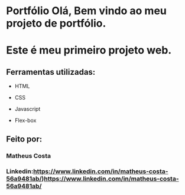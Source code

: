 # Portfólio Olá, Bem vindo ao meu projeto de portfólio.
# Este é meu primeiro projeto web. 

## Ferramentas utilizadas:

* HTML

* CSS

* Javascript

* Flex-box

## Feito por:

### Matheus Costa  

### Linkedin:https://www.linkedin.com/in/matheus-costa-56a9481ab/)https://www.linkedin.com/in/matheus-costa-56a9481ab/

```
